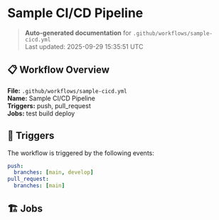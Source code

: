 # Sample CI/CD Pipeline

> **Auto-generated documentation** for `.github/workflows/sample-cicd.yml`  
> Last updated: 2025-09-29 15:35:51 UTC

## 📋 Workflow Overview

**File:** `.github/workflows/sample-cicd.yml`  
**Name:** Sample CI/CD Pipeline  
**Triggers:** push, pull_request  
**Jobs:** test build deploy 

## 🚀 Triggers

The workflow is triggered by the following events:

```yaml
push:
  branches: [main, develop]
pull_request:
  branches: [main]
```

## 🏗️ Jobs

